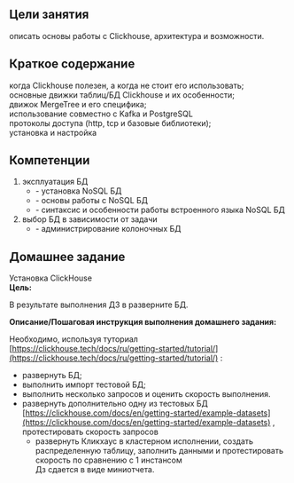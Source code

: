 ## Цели занятия

описать основы работы с Clickhouse, архитектура и возможности.

## Краткое содержание

когда Clickhouse полезен, а когда не стоит его использовать;  
основные движки таблиц/БД Clickhouse и их особенности;  
движок MergeTree и его специфика;  
использование совместно с Kafka и PostgreSQL  
протоколы доступа (http, tcp и базовые библиотеки);  
установка и настройка


## Компетенции

1. эксплуатация БД  
   * \- установка NoSQL БД  
   * \- основы работы с NoSQL БД  
   * \- синтаксис и особенности работы встроенного языка NoSQL БД  
2. выбор БД в зависимости от задачи  
   * \- администрирование колоночных БД

## Домашнее задание

Установка ClickHouse  
**Цель:**

В результате выполнения ДЗ в разверните БД.

**Описание/Пошаговая инструкция выполнения домашнего задания:**

Необходимо, используя туториал [https://clickhouse.tech/docs/ru/getting-started/tutorial/](https://clickhouse.tech/docs/ru/getting-started/tutorial/) :

* развернуть БД;  
* выполнить импорт тестовой БД;  
* выполнить несколько запросов и оценить скорость выполнения.  
* развернуть дополнительно одну из тестовых БД [https://clickhouse.com/docs/en/getting-started/example-datasets](https://clickhouse.com/docs/en/getting-started/example-datasets) , протестировать скорость запросов  
  * развернуть Кликхаус в кластерном исполнении, создать распределенную таблицу, заполнить данными и протестировать скорость по сравнению с 1 инстансом  
    Дз сдается в виде миниотчета.

